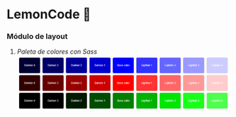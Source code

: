 # LemonCode :lemon:
### Módulo de layout
1.  *Paleta de colores con Sass*
[![Paleta de colores con Sass](https://github.com/sruizpdev/lemoncode-layout/blob/master/01/src/img/paleta.png "Paleta de colores con Sass")](https://github.com/sruizpdev/lemoncode-layout/blob/master/01/src/img/paleta.png "Paleta de colores con Sass")
